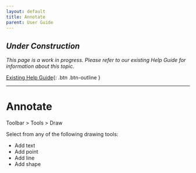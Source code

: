 ```yaml
---
layout: default
title: Annotate
parent: User Guide
---
```


## *Under Construction*

*This page is a work in progress. Please refer to our existing Help Guide for information about this topic.*

[Existing Help Guide](https://help.pozi.com/search?query=annotate){: .btn .btn-outline }

---

# Annotate

Toolbar > Tools > Draw

Select from any of the following drawing tools:

* Add text
* Add point
* Add line
* Add shape
